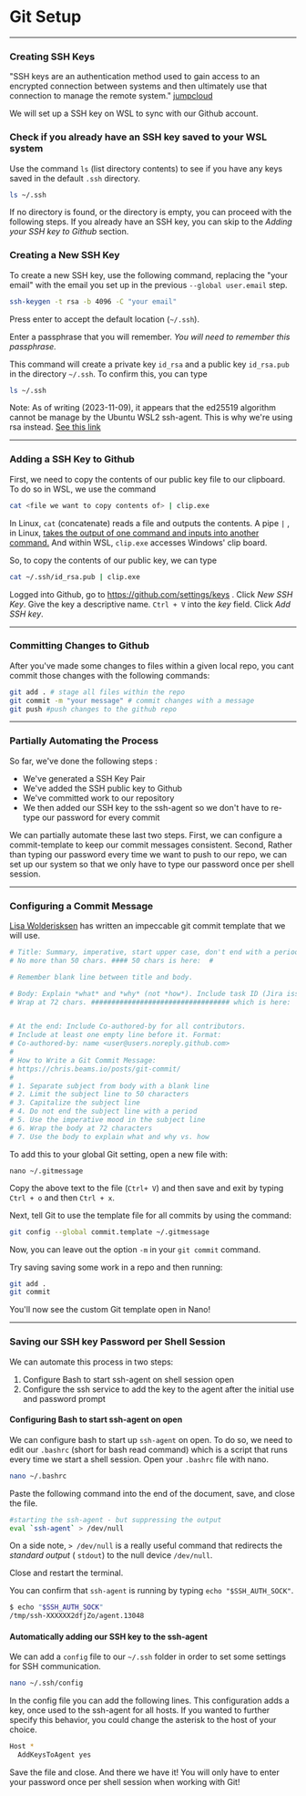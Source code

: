 # Git Setup
---

### Creating  SSH Keys 

"SSH keys are an authentication method used to gain access to an encrypted connection between systems and then ultimately use that connection to manage the remote system." [jumpcloud](https://jumpcloud.com/blog/what-are-ssh-keys)

We will set up a SSH key on WSL to sync with our Github account.

### Check if you  already have an SSH key saved to your WSL system

Use the command `ls` (list directory contents) to see if you have any keys saved in the default `.ssh` directory.

```bash
ls ~/.ssh
```

If no directory is found, or the directory is empty, you can proceed with the following steps. If you already have an SSH key, you can skip to the *Adding your SSH key to Github* section.

### Creating a New SSH Key

To create a new SSH key, use the following command, replacing the "your email" with the email you set up in the previous `--global user.email` step.

```bash
ssh-keygen -t rsa -b 4096 -C "your email"
```

Press enter to accept the default location (`~/.ssh`).

Enter a passphrase that you will remember. *You will need to remember this passphrase.*

This command will create a private key `id_rsa` and a public key `id_rsa.pub` in the directory `~/.ssh`. To confirm this, you can type

```bash
ls ~/.ssh
```

Note: As of writing (2023-11-09), it appears that the ed25519 algorithm cannot be manage by the Ubuntu WSL2 ssh-agent. This is why we're using rsa instead. [See this link](https://docs.github.com/en/authentication/connecting-to-github-with-ssh/generating-a-new-ssh-key-and-adding-it-to-the-ssh-agent)

---

### Adding a SSH Key to Github

First, we need to copy the contents of our public key file to our clipboard. To do so in WSL, we use the command

```bash
cat <file we want to copy contents of> | clip.exe
```

In Linux, `cat` (concatenate) reads a file and outputs the contents. A pipe `|` , in Linux, [takes the output of one command and inputs into another command.](https://www.geeksforgeeks.org/piping-in-unix-or-linux/) And within WSL, `clip.exe` accesses Windows' clip board.

So, to copy the contents of our public key, we can type

```bash
cat ~/.ssh/id_rsa.pub | clip.exe
```

 Logged into Github, go to https://github.com/settings/keys . Click *New SSH Key*. Give the key a descriptive name. `Ctrl + V` into the *key* field. Click *Add SSH key*.

---

### Committing Changes to Github

After you've made some changes to files within a given local repo, you cant commit those changes with the following commands:

```bash
git add . # stage all files within the repo
git commit -m "your message" # commit changes with a message
git push #push changes to the github repo
```

---

### Partially Automating the Process

So far, we've done the following steps :

* We've generated a SSH Key Pair
* We've added the SSH public key to Github
* We've committed work to our repository
* We then added our SSH key to the ssh-agent so we don't have to re-type our password for every commit

We can partially automate these last two steps. First, we can configure a commit-template to keep our commit messages consistent.  Second, Rather than typing our password every time we want to push to our repo, we can set up our system so that we only have to type our password once per shell session. 

---

### Configuring a Commit Message

[Lisa Wolderisksen](https://gist.github.com/lisawolderiksen) has written an impeccable git commit template that we will use.

```bash
# Title: Summary, imperative, start upper case, don't end with a period
# No more than 50 chars. #### 50 chars is here:  #

# Remember blank line between title and body.

# Body: Explain *what* and *why* (not *how*). Include task ID (Jira issue).
# Wrap at 72 chars. ################################## which is here:  #


# At the end: Include Co-authored-by for all contributors. 
# Include at least one empty line before it. Format: 
# Co-authored-by: name <user@users.noreply.github.com>
#
# How to Write a Git Commit Message:
# https://chris.beams.io/posts/git-commit/
#
# 1. Separate subject from body with a blank line
# 2. Limit the subject line to 50 characters
# 3. Capitalize the subject line
# 4. Do not end the subject line with a period
# 5. Use the imperative mood in the subject line
# 6. Wrap the body at 72 characters
# 7. Use the body to explain what and why vs. how
```

To add this to your global Git setting, open a new file with:

`nano ~/.gitmessage`

Copy the above text to the file (`Ctrl+ V`) and then save and exit by typing `Ctrl + o` and then `Ctrl + x`.

Next, tell Git to use the template file for all commits by using the command:

```bash
git config --global commit.template ~/.gitmessage
```

Now, you can leave out the option `-m` in your `git commit` command. 

Try saving saving some work in a repo and then running:

```bash
git add .
git commit
```

You'll now see the custom Git template open in Nano!

---

### Saving our SSH key Password per Shell Session

We can automate this process in two steps:

1. Configure Bash to start ssh-agent on shell session open
2. Configure the ssh service to add the key to the agent after the initial use and password prompt

#### Configuring Bash to start ssh-agent on open

We can configure bash to start up `ssh-agent` on open. To do so, we need to edit our `.bashrc` (short for bash read command) which is a script that runs every time we start a shell session. Open your `.bashrc` file with nano. 

```bash
nano ~/.bashrc
```

Paste the following command into the end of the document, save, and close the file. 

```bash
#starting the ssh-agent - but suppressing the output
eval `ssh-agent` > /dev/null
```

On a side note, `> /dev/null` is a really useful command that redirects the *standard output* ( `stdout`)  to the null device `/dev/null`.

Close and restart the terminal.

You can confirm that `ssh-agent` is running by typing `echo "$SSH_AUTH_SOCK"`.

```bash
$ echo "$SSH_AUTH_SOCK"
/tmp/ssh-XXXXXX2dfjZo/agent.13048
```

#### Automatically adding our SSH key to the ssh-agent

We can add a `config` file to our `~/.ssh` folder in order to set some settings for SSH communication. 

```bash
nano ~/.ssh/config
```

In the config file you can add the following lines. This configuration adds a key, once used to the ssh-agent for all hosts. If you wanted to further specify this behavior, you could change the asterisk to the host of your choice.

```bash
Host *
  AddKeysToAgent yes
```

Save the file and close. And there we have it! You will only have to enter your password once per shell session when working with Git!  

